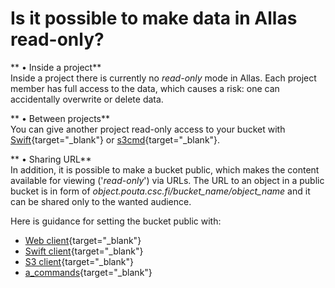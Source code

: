 # Is it possible to make data in Allas read-only?

 ** &#8226; Inside a project**  
Inside a project there is currently no _read-only_ mode in Allas. Each project member has full access to the data, which causes a risk: one can accidentally overwrite or delete data.


** &#8226; Between projects**  
You can give another project read-only access to your bucket with [Swift](../../data/Allas/using_allas/swift_client.md#giving-another-project-read-and-write-access-to-a-bucket){target="_blank"} or
[s3cmd](../../data/Allas/using_allas/s3_client.md#giving-another-project-read-access-to-a-bucket){target="_blank"}.


** &#8226; Sharing URL**  
In addition, it is possible to make a bucket public, which makes the content available for viewing ('_read-only_') via URLs. The URL to an object in a public bucket is in form of <i>object.pouta.csc.fi/bucket_name/object_name</i> and it can be shared only to the wanted audience.

Here is guidance for setting the bucket public with:

* [Web client](../../data/Allas/using_allas/web_client.md#view-objects-via-internet){target="_blank"}
* [Swift client](../../data/Allas/using_allas/swift_client.md#temp-urls){target="_blank"}
* [S3 client](../../data/Allas/using_allas/s3_client.md#s3cmd-and-public-objects){target="_blank"}
* [a_commands](../../data/Allas/using_allas/a_commands.md#a_publish){target="_blank"}
